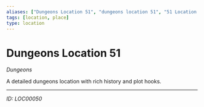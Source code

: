 ```yaml
---
aliases: ["Dungeons Location 51", "dungeons location 51", "51 Location Dungeons"]
tags: [location, place]
type: location
---
```


# Dungeons Location 51

*Dungeons*

A detailed dungeons location with rich history and plot hooks.

---
*ID: LOC00050*